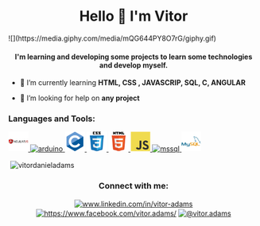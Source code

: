<h1 align="center">Hello 👋 I'm Vitor</h1>
<p align="center">

</p>
![](https://media.giphy.com/media/mQG644PY8O7rG/giphy.gif)
<h4 align="center">I'm learning and developing some projects to learn some technologies and develop myself.</h3>

- 📄 I’m currently learning **HTML, CSS , JAVASCRIP, SQL, C, ANGULAR**

- 🤝 I’m looking for help on **any project**

<h3 align="left">Languages and Tools:</h3>
<p align="left"> <a href="https://angular.io" target="_blank"> <img src="https://raw.githubusercontent.com/devicons/devicon/master/icons/angularjs/angularjs-original-wordmark.svg" alt="angularjs" width="40" height="40"/> </a> <a href="https://www.arduino.cc/" target="_blank"> <img src="https://cdn.worldvectorlogo.com/logos/arduino-1.svg" alt="arduino" width="40" height="40"/> </a> <a href="https://www.cprogramming.com/" target="_blank"> <img src="https://raw.githubusercontent.com/devicons/devicon/master/icons/c/c-original.svg" alt="c" width="40" height="40"/> </a> <a href="https://www.w3schools.com/css/" target="_blank"> <img src="https://raw.githubusercontent.com/devicons/devicon/master/icons/css3/css3-original-wordmark.svg" alt="css3" width="40" height="40"/> </a> <a href="https://www.w3.org/html/" target="_blank"> <img src="https://raw.githubusercontent.com/devicons/devicon/master/icons/html5/html5-original-wordmark.svg" alt="html5" width="40" height="40"/> </a> <a href="https://developer.mozilla.org/en-US/docs/Web/JavaScript" target="_blank"> <img src="https://raw.githubusercontent.com/devicons/devicon/master/icons/javascript/javascript-original.svg" alt="javascript" width="40" height="40"/> </a> <a href="https://www.microsoft.com/en-us/sql-server" target="_blank"> <img src="https://cdn.worldvectorlogo.com/logos/microsoft-sql-server.svg" alt="mssql" width="40" height="40"/> </a> <a href="https://www.mysql.com/" target="_blank"> <img src="https://raw.githubusercontent.com/devicons/devicon/master/icons/mysql/mysql-original-wordmark.svg" alt="mysql" width="40" height="40"/> </a> </p>

<p>&nbsp;<img align="center" src="https://github-readme-stats.vercel.app/api?username=vitordanieladams&show_icons=true&locale=en" alt="vitordanieladams" /></p>

<h3 align="center">Connect with me:</h3>
<p align="center">
<a href="https://linkedin.com/in/vitor-adams" target="blank"><img align="center" src="https://img.shields.io/badge/LinkedIn-0077B5?style=for-the-badge&logo=linkedin&logoColor=white" alt="www.linkedin.com/in/vitor-adams" height="30" width="40" /></a>
<a href="https://fb.com/vitor.adams/" target="blank"><img align="center" src="https://img.shields.io/badge/Facebook-1877F2?style=for-the-badge&logo=facebook&logoColor=white" alt="https://www.facebook.com/vitor.adams/" height="30" width="40" /></a>
<a href="https://instagram.com/vitor.adams" target="blank"><img align="center" src="https://img.shields.io/badge/Instagram-E4405F?style=for-the-badge&logo=instagram&logoColor=white" alt="@vitor.adams" height="30" width="40" /></a>
</p>

